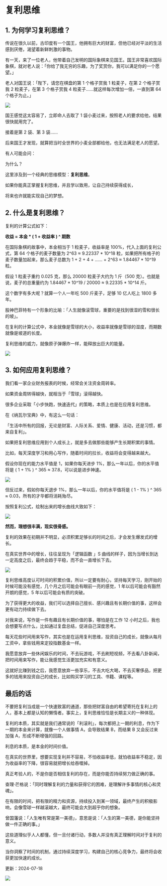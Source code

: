 # 复利思维

## 1. 为何学习复利思维？

传说在很久以前，古印度有一个国王，他拥有巨大的财富，但他已经对平淡的生活感到厌倦，渴望着新鲜刺激的事物。

有一天，来了一位老人，他带着自己发明的国际象棋来见国王。国王非常喜欢国际象棋，就对老人说：「你给了我无穷的乐趣，为了奖赏你，我可以满足你的一个愿望。」

老人对国王说：「陛下，请您在棋盘的第 1 个格子赏我 1 粒麦子，在第 2 个格子赏我 2 粒麦子，在第 3 个格子赏我 4 粒麦子……就这样每次增加一倍，一直到第 64 个格子为止。」

![](https://mmbiz.qpic.cn/mmbiz_jpg/giaycic3UNwo2BqKNM7A4mcPOibM1IGmWic3Fic4pkiaWQZpcPHA6Jtw4WyWhjd9DmPfwHkg8tNLITH6G5d4I4SedMoQ/640?wx_fmt=jpeg) 

国王感觉这太容易了，立即命人去取了 1 袋小麦过来，按照老人的要求给他，结果很快就用完了。

接着是第 2 袋、第 3 袋……

后来国王才发现，就算把当时全世界的小麦全部都给他，也无法满足老人的愿望。

有人可能会问：

为什么？

这里涉及到一个经典的思维模型：**复利思维**。

如果你能真正掌握复利思维，并且学以致用，让自己持续获得成长，

将来也许就能实现自己的梦想。

## 2. 什么是复利思维？

复利的计算公式如下：

**收益 = 本金 * ( 1 + 收益率 ) ^ 期数**

在国际象棋的故事中，本金相当于 1 粒麦子，收益率是 100%，代入上面的复利公式，第 64 个格子的麦子数量为 2^63 ≈ 9.22337 * 10^18 粒，如果把所有格子的麦子数量加起来，那么麦子总数为 1 + 2 + 4 + …… + 2^63 ≈ 1.84467 * 10^19 粒。

假设 1 粒麦子重约 0.025 克，那么 20000 粒麦子大约为 1 斤（500 克）。也就是说，麦子的总重量约为 1.84467 * 10^19 / 20000 ≈ 9.22335 * 10^14 斤。

这个数字有多大呢？就算一个人一年吃 500 斤麦子，足够 10 亿人吃上 1800 多年。

股神巴菲特有一个形象的比喻：「人生就像滚雪球，重要的是找到很湿的雪和很长的坡」。

在复利的计算公式中，本金就像是雪球的大小，收益率就像是雪球的湿度，而期数就像是坡道的长度。

复利思维的威力，就像原子弹爆炸一样，能释放出巨大的能量。

![](https://mmbiz.qpic.cn/mmbiz_jpg/giaycic3UNwo2BqKNM7A4mcPOibM1IGmWic3Y95avKa4DnOc5QiaNicgPmxmo7uPHccKKVibsepZPPgc0ubibeFlNhhjOg/640?wx_fmt=jpeg) 

## 3. 如何应用复利思维？

我们看一家企业财务报表的时候，经常会关注资金周转率。

如果资金周转得越快，就相当于「雪球」滚得越快。

很多企业采取「小步快跑，快速迭代」的策略，本质上也是在应用复利思维。

在《纳瓦尔宝典》中，有这么一句话：

「生活中所有的回报，无论是财富、人际关系、爱情、健康、活动，还是习惯，都来自复利」。

如果把复利思维应用到个人成长上，就是多去做那些能够产生长期积累的事情。

比如，每天深度学习和用心写作，随着时间的拉长，收益将会变得越来越大。

假设你现在的能力水平值是 1，如果你每天进步 1%，那么一年以后，你的水平值将是 ( 1 + 1% ) ^ 365 ≈ 37.8，可以说是进步神速。

![](https://mmbiz.qpic.cn/mmbiz_png/giaycic3UNwo2LicZRsBo3bdFN1QRtewVibqwurHbgLgOQsltfESIWricunzIJxjpG1fHjQ8tHe3pqwHfc2RSbqJHHw/640?wx_fmt=png) 

但反过来，假如你每天退步 1%，那么一年以后，你的水平值将是 ( 1 - 1% ) ^ 365 ≈ 0.03，所有的才华都将消耗殆尽。

按照复利公式，绘制出来的增长曲线大致如下：

![](https://mmbiz.qpic.cn/mmbiz_png/giaycic3UNwo2LicZRsBo3bdFN1QRtewVibqCd3R4GzzImPL0u4dsjCDdJbg6J3icUCRUKJCia5V3dY3QDS2SUibdQibng/640?wx_fmt=png) 

**然而，理想很丰满，现实很骨感。**

复利的效果在初期并不明显，必须积累足够长的时间之后，才会发生爆发式的增长。

在真实世界中的增长，往往呈现为「逻辑函数 」S 曲线的样子，因为当增长到达一定高度之后，最终会趋于平稳，而不会一直增长下去。

![](https://mmbiz.qpic.cn/mmbiz_jpg/giaycic3UNwo2LicZRsBo3bdFN1QRtewVibqCd3R4GzzImPL0u4dsjCDdJbg6J3icUCRUKJCia5V3dY3QDS2SUibdQibng/640?wx_fmt=jpeg) 

复利思维高度认可时间的积累价值，所以一定要有耐心，坚持每天学习，刚开始的时候可能没有感觉，几个月之后可能会有眼前一亮的感觉，1 年以后可能会有豁然开朗的感觉，5 年以后可能会有质的突破。

为了获得更大的收益，我们可以选择自己擅长、感兴趣且有长期价值的事，这样会更有动力持续做下去。

对我来说，写作是一件有趣且有长期价值的事，哪怕是在工作 12 小时之后，我也会想要写点什么，比如通过复盘总结，促进自己深度思考。

每天花些时间用来写作，其实也是在运用复利思维，投资自己的成长，就像从每月工资中，拿些钱用来定投指数基金一样。

我愿意放弃一些休闲娱乐的时间，不去玩游戏，不去刷短视频，不去看八卦新闻，把时间用来写作，能让我感觉生活更加充实和有意义。

这就好比赚到钱之后，我愿意放弃一些享乐，不去大吃大喝，不去买奢侈品，把更多的钱用来投资自己的成长，比如购买学习的工具、书籍、课程等。

## 最后的话

不要把复利当成是一个快速致富的通道，那些把财富自由的希望寄托在复利上的人，基本上都是认知的懒惰者。事实上，复利思维恰恰是长期主义的一种体现。

复利的本质，其实就是我们通常说的「利滚利」，每次都把上一期的利息，作为下一期的本金来计算，就像一个人做事情 A，会导致结果 B，而结果 B 又会反过来加强 A，形成不断增强的回路。

利息的本质，是本金的时间价值。

在真实的世界里，想要实现复利并不容易，不怕收益率低，就怕收益率不稳定，因为收益率的下降，很容易就把增长给吞噬掉。

真正考验人的，不是你是否相信复利的存在，而是你能否持续努力做正确的事。

查理·芒格说：「同时理解复利的力量和获得它的困难，是理解许多事情的核心和灵魂」。

在有限的时间，把有限的精力和资源，持续投入到某一领域，最终产生的积极影响，会像雪球一样越滚越大，最终可能会大到超乎你的想象。

曾国藩说：「人生唯有常是第一美德」，意思是说：「人生的第一美德，是你能坚持做一件正确的事。」

这些道理似乎人人都懂，但一旦付诸行动，多数人并没有真正理解时间对于复利的意义。

当你洞察了时间的机制，通过持续深度学习，构建自己的核心竞争力，最终将会收获更加快速的成长。

更新：2024-07-18

![](https://visitor-badge.laobi.icu/badge?page_id=sjhfx.linji&left_text=PageViews&right_color=%2300589F)